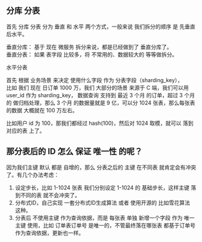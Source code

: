 
## 分库 分表

首先 分库 分表 分为 垂直 和 水平 两个方式，一般来说 我们拆分的顺序 是  先垂直  后水平。

垂直分库： 基于 现在 微服务 拆分来说，都是已经做到了   垂直分库了。  
垂直分表： 如果 表字段 比较多，将  不常用的、数据较大的   等等做拆分。  


水平分表  

首先 根据 业务场景 来决定 使用什么字段 作为 分表字段（sharding_key），  
比如 我们 现在 日订单 1000 万，我们 大部分的场景 来源于 C 端，我们可以用 user_id 作为 sharding_key，
数据查询 支持到 最近 3 个月 的订单，超过 3 个月的 做归档处理，那么 3 个月 的数据量就是 9 亿，可以分 1024 张表，那么每张表的数据 大概就在 100 万左右。

比如用户 id 为 100，那我们都经过 hash(100)，然后对 1024 取模，就可以 落到 对应的表 上了。




## 那分表后的 ID 怎么 保证 唯一性 的呢？

因为我们主键 默认 都是 自增的，那么 分表之后的 主键 在不同表 就肯定会有冲突了。有几个办法考虑：   

1. 设定步长，比如 1-1024 张表 我们分别设定 1-1024 的 基础步长，这样主键 落到不同的表 就不会冲突了。  
2. 分布式ID，自己实现 一套分布式ID生成算法 或者 使用开源的 比如雪花算法 这种。  
3. 分表后 不使用主键 作为查询依据，而是 每张表 单独 新增一个字段 作为 唯一主键 使用，比如  订单表订单号  是唯一的，不管最终落在哪张表  都基于订单号   作为查询依据，更新也一样。   


